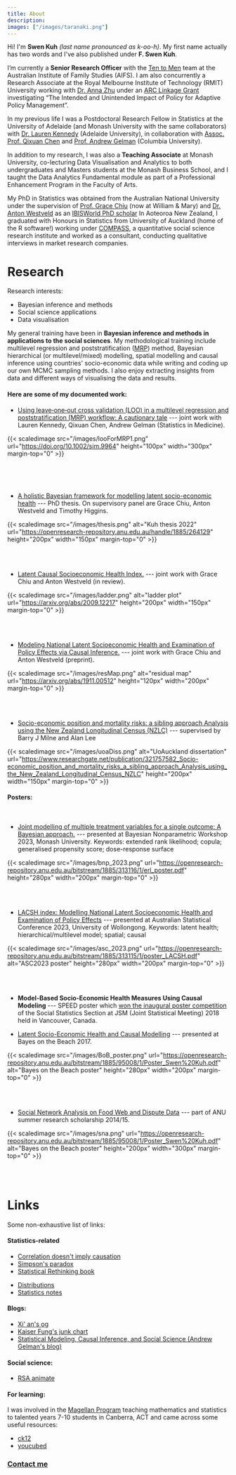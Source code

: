 ```yaml
---
title: About
description: 
images: ["/images/taranaki.png"]
---
```


Hi! I'm **Swen Kuh** _(last name pronounced as k-oo-h)_. My first name actually has two words and I've also published under **F. Swen Kuh**. 

I’m currently a **Senior Research Officer** with the [Ten to Men](https://aifs.gov.au/tentomen) team at the Australian Institute of Family Studies (AIFS). I am also concurrently a Research Associate at the Royal Melbourne Institute of Technology (RMIT) University working with [Dr. Anna Zhu](https://annazhu.site/) under an [ARC Linkage Grant](https://dataportal.arc.gov.au/NCGP/Web/Grant/Grant/LP230100121) investigating “The Intended and Unintended Impact of Policy for Adaptive Policy Management”.

In my previous life I was a Postdoctoral Research Fellow in Statistics at the University of Adelaide (and Monash University with the same collaborators) with [Dr. Lauren Kennedy](https://jazzystats.com/about.html)  (Adelaide University), in collaboration with [Assoc. Prof. Qixuan Chen](https://www.publichealth.columbia.edu/profile/qixuan-chen-phd) and [Prof. Andrew Gelman](http://www.stat.columbia.edu/~gelman/)  (Columbia University). 

In addition to my research, I was also a **Teaching Associate** at Monash University, co-lecturing Data Visualisation and Analytics to both undergraduates and Masters students at the Monash Business School, and I taught the Data Analytics Fundamental module as part of a Professional Enhancement Program in the Faculty of Arts.

My PhD in Statistics was obtained from the Australian National University under the supervision of [Prof. Grace Chiu](https://www.vims.edu/people/chiu_gs/)  (now at William & Mary) and [Dr. Anton Westveld](https://westveld-statsci.com/) as an [IBISWorld PhD scholar](https://www.anu.edu.au/giving/impact-stories/nurturing-new-ideas) In Aoteoroa New Zealand, I graduated with Honours in Statistics from University of Auckland (home of the R software!) working under [COMPASS](https://www.auckland.ac.nz/en/arts/our-research/research-institutes-centres-groups/compass.html), a quantitative social science research institute and worked as a consultant, conducting qualitative interviews in market research companies.

# Research

Research interests:
- Bayesian inference and methods 
- Social science applications
- Data visualisation

My general training have been in **Bayesian inference and methods in applications to the social sciences**. My methodological training include multilevel regression and poststratification ([MRP](https://en.wikipedia.org/wiki/Multilevel_regression_with_poststratification)) method, Bayesian hierarchical (or multilevel/mixed) modelling, spatial modelling and causal inference using countries' socio-economic data while writing and coding up our own MCMC sampling methods. I also enjoy extracting insights from data and different ways of visualising the data and results. 
 

#### Here are some of my documented work:

- [Using leave‑one‑out cross validation (LOO) in a multilevel regression and poststratification (MRP) workflow: A cautionary tale](https://doi.org/10.1002/sim.9964) --- joint work with Lauren Kennedy, Qixuan Chen, Andrew Gelman (Statistics in Medicine). 

{{< scaledimage src="/images/looForMRP1.png" url="https://doi.org/10.1002/sim.9964" height="100px" width="300px" margin-top="0" >}}

<br> <br> <br>

- [A holistic Bayesian framework for modelling latent socio-economic health](https://openresearch-repository.anu.edu.au/handle/1885/264129) --- PhD thesis. On supervisory panel are Grace Chiu, Anton Westveld and Timothy Higgins. 

{{< scaledimage src="/images/thesis.png"  alt="Kuh thesis 2022" url="https://openresearch-repository.anu.edu.au/handle/1885/264129"  height="200px" width="150px" margin-top="0" >}}

<br> <br>

- [Latent Causal Socioeconomic Health Index.](https://arxiv.org/abs/2009.12217) --- joint work with Grace Chiu and Anton Westveld (in review).

{{< scaledimage src="/images/ladder.png"  alt="ladder plot" url="https://arxiv.org/abs/2009.12217"  height="200px" width="150px" margin-top="0" >}}

<br> <br>

- [Modeling National Latent Socioeconomic Health and Examination of Policy Effects via Causal Inference.](https://arxiv.org/abs/1911.00512) --- joint work with Grace Chiu and Anton Westveld (preprint). 

{{< scaledimage src="/images/resMap.png"  alt="residual map" url="https://arxiv.org/abs/1911.00512"  height="120px" width="200px" margin-top="0"  >}}

<br> <br>

- [Socio-economic position and mortality risks: a sibling approach Analysis using the New Zealand Longitudinal Census (NZLC)](https://www.researchgate.net/publication/321757582_Socio-economic_position_and_mortality_risks_a_sibling_approach_Analysis_using_the_New_Zealand_Longitudinal_Census_NZLC) --- supervised by Barry J Milne and Alan Lee

{{< scaledimage src="/images/uoaDiss.png"  alt="UoAuckland dissertation" url="https://www.researchgate.net/publication/321757582_Socio-economic_position_and_mortality_risks_a_sibling_approach_Analysis_using_the_New_Zealand_Longitudinal_Census_NZLC"  height="200px" width="150px" margin-top="0" >}}


#### Posters: 

<br>

- [Joint modelling of multiple treatment variables for a single outcome: A
Bayesian approach.](http://hdl.handle.net/1885/313116) --- presented at Bayesian Nonparametric Workshop 2023, Monash University. Keywords: extended rank likelihood; copula; generalised propensity score; dose-response surface

{{< scaledimage src="/images/bnp_2023.png" url="https://openresearch-repository.anu.edu.au/bitstream/1885/313116/1/erl_poster.pdf" height="280px" width="200px" margin-top="0"  >}}

<br> <br>

- [LACSH index: Modelling National Latent Socioeconomic Health and Examination of Policy Effects](http://hdl.handle.net/1885/313115) --- presented at Australian Statistical Conference 2023, University of Wollongong. Keywords: latent health; hierarchical/multilevel model; spatial; causal

{{< scaledimage src="/images/asc_2023.png" url="https://openresearch-repository.anu.edu.au/bitstream/1885/313115/1/poster_LACSH.pdf" alt="ASC2023 poster" height="280px" width="200px" margin-top="0" >}}

<br> <br>

- **Model-Based Socio-Economic Health Measures Using Causal Modeling** --- SPEED poster which [won the inaugural poster competition](https://x.com/AsaphChun/status/1025028890870214656) of the Social Statistics Section at JSM (Joint Statistical Meeting) 2018 held in Vancouver, Canada. 

- [Latent Socio-Economic Health and Causal Modelling](https://openresearch-repository.anu.edu.au/bitstream/1885/134344/5/BoB_poster.pdf) --- presented at Bayes on the Beach 2017. 


{{< scaledimage src="/images/BoB_poster.png" url="https://openresearch-repository.anu.edu.au/bitstream/1885/95008/1/Poster_Swen%20Kuh.pdf"  alt="Bayes on the Beach poster" height="280px" width="200px" margin-top="0" >}}

<br> <br>

- [Social Network Analysis on Food Web and Dispute Data](https://openresearch-repository.anu.edu.au/bitstream/1885/95008/1/Poster_Swen%20Kuh.pdf) --- part of ANU summer research scholarship 2014/15.


{{< scaledimage src="/images/sna.png" url="https://openresearch-repository.anu.edu.au/bitstream/1885/95008/1/Poster_Swen%20Kuh.pdf"  alt="Bayes on the Beach poster" height="200px" width="300px" margin-top="0" >}}

<br> <br>

# Links
Some non-exhaustive list of links: 
#### Statistics-related
- [Correlation doesn\'t imply causation](http://tylervigen.com/spurious-correlations)  
- [Simpson\'s paradox](https://www.forrestthewoods.com/blog/my_favorite_paradox/)  
- [Statistical Rethinking book](https://xcelab.net/rm/statistical-rethinking//)  
<!-- - Sample size calculations:  
    1) [https://conjointly.com/blog/sample-size-calculator/](https://conjointly.com/blog/sample-size-calculator/)  -->
- [Distributions](http://www.math.wm.edu/~leemis/chart/UDR/UDR.html)
- [Statistics notes](https://www-users.york.ac.uk/~mb55/pubs/pbstnote.htm)

#### Blogs:
- [Xi\' an\'s og](https://xianblog.wordpress.com/)
- [Kaiser Fung\'s junk chart](https://junkcharts.typepad.com/junk_charts/)
- [Statistical Modeling, Causal Inference, and Social Science (Andrew Gelman\'s blog)](https://statmodeling.stat.columbia.edu/)

#### Social science: 
- [RSA animate](https://www.youtube.com/playlist?list=PL39BF9545D740ECFF)

#### For learning:
I was involved in the [Magellan Program](https://www.mcss.act.edu.au/special_programs/Magellan_Program) teaching mathematics and statistics to talented years 7-10 students in Canberra, ACT and came across some useful resources:
- [ck12](https://www.ck12.org/browse/)  
- [youcubed](https://www.youcubed.org/tasks/)

### [Contact me](/contact/)